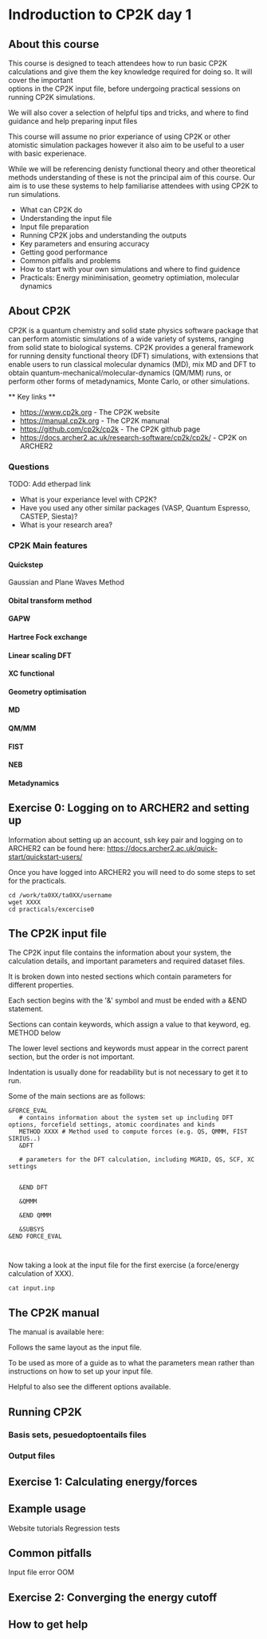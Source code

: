 # Indroduction to CP2K day 1

## About this course

This course is designed to teach attendees how to run basic CP2K calculations and give them the key knowledge
required for doing so. It will cover the important  
options in the CP2K input file, before undergoing practical sessions on running 
CP2K simulations. 

We will also cover a selection of helpful tips and tricks, and where to find guidance and
help preparing input files

This course will assume no prior experiance of using CP2K or other atomistic simulation packages
however it also aim to be useful to a user with basic experienace.

While we will be referencing denisty functional theory and other theoretical methods understanding of these is not the principal aim of this course.
Our aim is to use these systems to help familiarise attendees with using CP2K to run simulations. 

* What can CP2K do
* Understanding the input file
* Input file preparation
* Running CP2K jobs and understanding the outputs
* Key parameters and ensuring accuracy
* Getting good performance
* Common pitfalls and problems
* How to start with your own simulations and where to find guidence
* Practicals: Energy miniminisation, geometry optimiation, molecular dynamics

## About CP2K

CP2K is a quantum chemistry and solid state physics software package that can perform
atomistic simulations of a wide variety of systems, ranging from solid state to biological systems.
CP2K provides a general framework for running density functional theory (DFT) simulations, with
extensions that enable users to run classical molecular dynamics (MD), mix MD and DFT to obtain
quantum-mechanical/molecular-dynamics (QM/MM) runs, or perform other forms of metadynamics, Monte Carlo, or other simulations.

** Key links **

* https://www.cp2k.org - The CP2K website
* https://manual.cp2k.org -  The CP2K manunal
* https://github.com/cp2k/cp2k -  The CP2K github page
* https://docs.archer2.ac.uk/research-software/cp2k/cp2k/ - CP2K on ARCHER2


### Questions

TODO: Add etherpad link

* What is your experiance level with CP2K?
* Have you used any other similar packages (VASP, Quantum Espresso, CASTEP, Siesta)?
* What is your research area?

### CP2K Main features

#### Quickstep

Gaussian and Plane Waves Method

#### Obital transform method

#### GAPW

#### Hartree Fock exchange


#### Linear scaling DFT

#### XC functional

#### Geometry optimisation

#### MD

#### QM/MM

#### FIST

#### NEB

#### Metadynamics




## Exercise 0: Logging on to ARCHER2 and setting up

Information about setting up an account, ssh key pair and logging on to ARCHER2 can be found here: https://docs.archer2.ac.uk/quick-start/quickstart-users/

Once you have logged into ARCHER2 you will need to do some steps to set for the practicals.

```
cd /work/ta0XX/ta0XX/username
wget XXXX
cd practicals/excercise0
```



## The CP2K input file

The CP2K input file contains the information about your system, the calculation details, and important parameters and required dataset files.

It is broken down into nested sections which contain parameters for different properties. 

Each section begins with the '&' symbol and must be ended with a &END statement.

Sections can contain keywords, which assign a value to that keyword, eg. METHOD below

The lower level sections and keywords must appear in the correct parent section, but the order is not important.

Indentation is usually done for readability but is not necessary to get it to run.




Some of the main sections are as follows:

```
&FORCE_EVAL
   # contains information about the system set up including DFT options, forcefield settings, atomic coordinates and kinds
   METHOD XXXX # Method used to compute forces (e.g. QS, QMMM, FIST SIRIUS..)
   &DFT

   # parameters for the DFT calculation, including MGRID, QS, SCF, XC settings
   
   
   &END DFT

   &QMMM

   &END QMMM
   
   &SUBSYS
&END FORCE_EVAL



```

Now taking a look at the input file for the first exercise (a force/energy calculation of XXX).

```
cat input.inp
```

## The CP2K manual

The manual is available here:

Follows the same layout as the input file.

To be used as more of a guide as to what the parameters mean rather than instructions on how to set up your input file.

Helpful to also see the different options available.



## Running CP2K

### Basis sets, pesuedoptoentails files

### Output files

## Exercise 1: Calculating energy/forces

## Example usage

Website tutorials
Regression tests

## Common pitfalls

Input file error
OOM

## Exercise 2: Converging the energy cutoff

## How to get help

